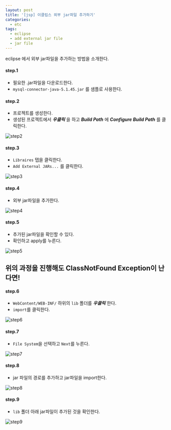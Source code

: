 ```yaml
---
layout: post
title: '[jsp] 이클립스 외부 jar파일 추가하기'
categories:
  - etc
tags:
  - eclipse
  - add external jar file
  - jar file
---
```





eclipse 에서 외부 jar파일을 추가하는 방법을 소개한다.


#### step.1

- 필요한 .jar파일을 다운로드한다.
- ```mysql-connector-java-5.1.45.jar``` 를 샘플로 사용한다.


#### step.2


- 프로젝트를 생성한다.
- 생성된 프로젝트에서 ***우클릭*** 을 하고 ***Build Path*** 에 ***Configure Build Path*** 를 클릭한다.

![step2](https://i.imgur.com/KdSbeDw.png)



#### step.3



- ```Libraires``` 탭을 클릭한다.
- ```Add External JARs...``` 를 클릭한다.



![step3](https://i.imgur.com/6YJVrua.png)



#### step.4


- 외부 jar파일을 추가한다.

![step4](https://i.imgur.com/8jkqOFy.png)



#### step.5


- 추가된 jar파일을 확인할 수 있다.
- 확인하고 apply를 누른다.

![step5](https://i.imgur.com/JIkZrCT.png)



## 위의 과정을 진행해도 ClassNotFound Exception이 난다면!



#### step.6


- ```WebContent/WEB-INF/``` 하위의 ```lib``` 폴더를 ***우클릭*** 한다.
- ```import```를 클릭한다.

![step6](https://i.imgur.com/6dZMwpq.png)





#### step.7



- ```File System```을 선택하고 ```Next```를 누른다.


![step7](https://i.imgur.com/18b6DJm.png)



#### step.8



- jar 파일의 경로를 추가하고 jar파일을 import한다.


![step8](https://i.imgur.com/yZOZaep.png)




#### step.9


- ```lib``` 폴더 아래 jar파일이 추가된 것을 확인한다.

![step9](https://i.imgur.com/DNUUo9I.png)
